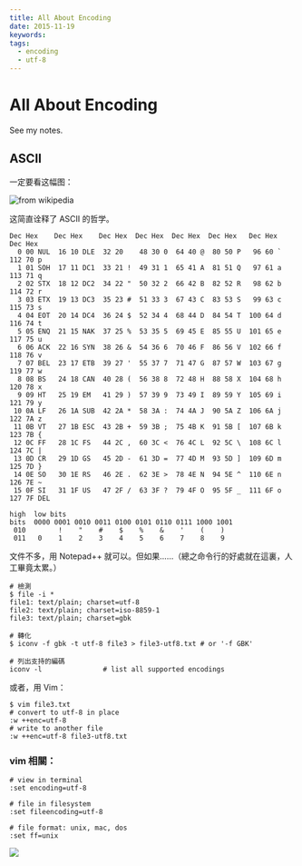 ```yaml
---
title: All About Encoding
date: 2015-11-19
keywords:
tags:
  - encoding
  - utf-8
---
```


All About Encoding
==================

See my notes.

## ASCII

一定要看这幅图：

![from wikipedia](http://whudoc.qiniudn.com/ascii.png)

这简直诠释了 ASCII 的哲学。

```plain
Dec Hex    Dec Hex    Dec Hex  Dec Hex  Dec Hex  Dec Hex   Dec Hex   Dec Hex
  0 00 NUL  16 10 DLE  32 20    48 30 0  64 40 @  80 50 P   96 60 `  112 70 p
  1 01 SOH  17 11 DC1  33 21 !  49 31 1  65 41 A  81 51 Q   97 61 a  113 71 q
  2 02 STX  18 12 DC2  34 22 "  50 32 2  66 42 B  82 52 R   98 62 b  114 72 r
  3 03 ETX  19 13 DC3  35 23 #  51 33 3  67 43 C  83 53 S   99 63 c  115 73 s
  4 04 EOT  20 14 DC4  36 24 $  52 34 4  68 44 D  84 54 T  100 64 d  116 74 t
  5 05 ENQ  21 15 NAK  37 25 %  53 35 5  69 45 E  85 55 U  101 65 e  117 75 u
  6 06 ACK  22 16 SYN  38 26 &  54 36 6  70 46 F  86 56 V  102 66 f  118 76 v
  7 07 BEL  23 17 ETB  39 27 '  55 37 7  71 47 G  87 57 W  103 67 g  119 77 w
  8 08 BS   24 18 CAN  40 28 (  56 38 8  72 48 H  88 58 X  104 68 h  120 78 x
  9 09 HT   25 19 EM   41 29 )  57 39 9  73 49 I  89 59 Y  105 69 i  121 79 y
 10 0A LF   26 1A SUB  42 2A *  58 3A :  74 4A J  90 5A Z  106 6A j  122 7A z
 11 0B VT   27 1B ESC  43 2B +  59 3B ;  75 4B K  91 5B [  107 6B k  123 7B {
 12 0C FF   28 1C FS   44 2C ,  60 3C <  76 4C L  92 5C \  108 6C l  124 7C |
 13 0D CR   29 1D GS   45 2D -  61 3D =  77 4D M  93 5D ]  109 6D m  125 7D }
 14 0E SO   30 1E RS   46 2E .  62 3E >  78 4E N  94 5E ^  110 6E n  126 7E ~
 15 0F SI   31 1F US   47 2F /  63 3F ?  79 4F O  95 5F _  111 6F o  127 7F DEL
```

```plain
high  low bits
bits  0000 0001 0010 0011 0100 0101 0110 0111 1000 1001
 010        !    "    #    $    %    &    '    (    )
 011   0    1    2    3    4    5    6    7    8    9
```

文件不多，用 Notepad++ 就可以。但如果……（總之命令行的好處就在這裏，人工畢竟太累。）

```shell
# 檢測
$ file -i *
file1: text/plain; charset=utf-8
file2: text/plain; charset=iso-8859-1
file3: text/plain; charset=gbk

# 轉化
$ iconv -f gbk -t utf-8 file3 > file3-utf8.txt # or '-f GBK'

# 列出支持的編碼
iconv -l               # list all supported encodings
```

或者，用 Vim：

```shell
$ vim file3.txt
# convert to utf-8 in place
:w ++enc=utf-8
# write to another file
:w ++enc=utf-8 file3-utf8.txt
```

### vim 相關：

```shell
# view in terminal
:set encoding=utf-8

# file in filesystem
:set fileencoding=utf-8

# file format: unix, mac, dos
:set ff=unix
```

![](http://imglf2.ph.126.net/DZGTG_n9WiDBU6fZ0u2d7w==/6631199707095070424.png)
